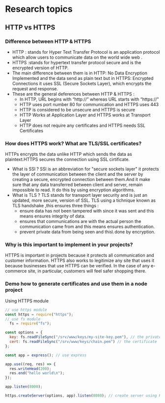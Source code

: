 # Research topics
## HTTP vs HTTPS
### Difference between HTTP & HTTPS
- HTTP : stands for Hyper Text Transfer Protocol is an application protocol which allow users to communicate data on the world wide web .
- HTTPS :stands for hypertext transfer protocol secure and is the encrypted version of HTTP. 
- The main difference between them is in HTTP: No Data Encryption Implemented and the data send as plain text but in HTTPS: Encrypted Connections it uses SSL (Secure Sockets Layer), which encrypts the request and response.
- These are the general deferences between HTTP & HTTPS :
    - In HTTP, URL begins with “http://” whereas URL starts with “https://”
    - HTTP uses port number 80 for communication and HTTPS uses 443
    - HTTP is considered to be unsecure and HTTPS is secure
    - HTTP Works at Application Layer and HTTPS works at Transport Layer
    - HTTP does not require any certificates and HTTPS needs SSL Certificates
### How does HTTPS work? What are TLS/SSL certificates?
HTTPs encrypts the data unlike HTTP which sends the data as plaintext.HTTPS secures the connection using SSL cirtificate.
- What is SSl ?
SSl is an abbreviation for "secure sockets layer" it  protects the layer of communication between the client and the server by creating a secure, encrypted connection between them.And it make sure that any data transferred between client and server, remain impossible to read. It do this by using  encryption algorithms.
- What is TLS ?
 TLS stands for transport layer security and is just an updated, more secure, version of SSL.
TLS  using a tichnique known as  TLS handshake ,this ensures three things :
    - ensure data has not been tampered with since it was sent and this means ensures integrity of data.
    - ensures that communications are with the actual person the communication came from and this means ensures authentication.
    - prevent private data from being seen and this\ done by encryption.
    
### Why is this important to implement in your projects?
HTTPS  is important in projects because it protects all communication and customer information. HTTPS also works to legitimize any site that uses it because businesses that use HTTPS can be verified. In the case of any e-commerce site, in particular, customers will feel safer shopping there.

### Demo how to generate certificates and use them in a node project
Using HTTPS module 
```js
// use https module
const https = require("https");
// use fs module
  fs = require("fs");

const options = {
  key: fs.readFileSync("/srv/www/keys/my-site-key.pem"), // the private key
  cert: fs.readFileSync("/srv/www/keys/chain.pem") // the certificate
};

const app = express(); // use express

app.use((req, res) => {
  res.writeHead(200);
  res.end("hello world\n");
});

app.listen(8000);

https.createServer(options, app).listen(8080); // create server using HTTPS and including the private key and certificate
```


 
